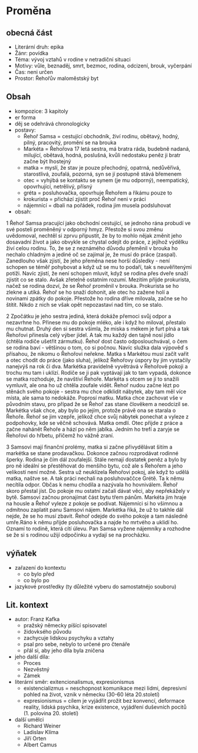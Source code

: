 # Proměna

## obecná část

- Literární druh: epika
- Žánr: povídka
- Téma: vývoj vztahů v rodine v netradiční situaci
- Motivy: vůle, beznaděj, smrt, bezmoc, rodina, odcizení, brouk, vyčerpání
- Čas: neni určen
- Prostor: Řehořův maloměstský byt

## Obsah

- kompozice: 3 kapitoly
- er forma
- děj se odehrává chronologicky
- postavy:
  - Řehoř Samsa = cestující obchodník, živí rodinu, obětavý, hodný, pilný, pracovitý, promění se na brouka
  - Markéta = Řehořova 17 letá sestra, má bratra ráda, budebně nadaná, milující, obětavá, hodná, poslušná, kvůli nedostaku peněz ji bratr začne být lhostejný
  - matka = myslí, že stav je pouze přechodný, opatrná, nedůvěřivá, starostlivá, zoufalá, pozorná, syn se jí postupně stává břemenem
  - otec = vyhýbá se kontaktu se synem (je mu odporný), neempatický, opovrhující, netrělivý, přísný
  - gréta = posluhovačka, opovrhuje Řehořem a říkámu pouze to
  - krokurista = přichází zjistit proč Řehoř neni v práci
  - nájemnící = dbali na pořádek, rodina jim musela podsluhovat 
- obsah:

1 Řehoř Samsa pracující jako obchodní cestující, se jednoho rána probudí ve své posteli proměněný v odporný hmyz. Přestože si svou změnu uvědomoval, nechtěl si zprvu připustit, že by to mohlo nějak změnit jeho dosavadní život a jako obvykle se chystal odejít do práce, z jejíhož výdělku živí celou rodinu. To, že se z neznámého důvodu přeměnil v brouka ho nechalo chladným a jediné oč se zajímal je, že musí do práce (zaspal). Zanedlouho však zjistí, že jeho přeměna nese horší důsledky - není schopen se téměř pohybovat a když už se mu to podaří, tak s neuvěřitenými potíži. Navíc zjistí, že není schopen mluvit, když se rodina přes dveře snaží zjistit co se stalo. Avšak zřetelně ostatním rozumí.
Mezitím přijde prokurista, načež se rodina dozví, že se Řehoř proměnil v brouka. Prokurista se ho zlekne a utíká. Řehoř se ho snaží dohonit, ale otec ho zažene holí a novinami zpátky do pokoje. Přestože ho rodina dříve milovala, začne se ho štítit. Nikdo z nich se však opět nepozastaví nad tím, co se stalo.

2 Zpočátku je jeho sestra jediná, která dokáže přemoci svůj odpor a nezavrhne ho. Přinese mu do pokoje mléko, ale i když ho miloval, přestalo mu chutnat. Druhý den si sestra všimla, že miska s mékem je furt plná a tak Řehořovi přinesla celý výber jídel. A tak mu každý den tajně nosí jídlo (chtěla rodiče ušetřit zármutku). 
Řehoř dost často odposlouchvával, o čem se rodina baví - většinou o tom, co si počnou. Navíc služka dala výpověď s přísahou, že nikomu o Řehořovi neřekne. Matka s Markétou musí začít vařit a otec chodit do práce (jako sluha), jelikož Řehořovy úspory by jim vystačily nanejvýš na rok či dva. Markétka pravidelně vyvětrává v Řehořově pokoji a trochu mu tam i uklízí. Rodiče se ji pak vyptávají jak to tam vypadá, dokonce se matka rozhoduje, že navštíví Řehoře. Markéta s otcem se jí to snažili vymluvit, ale ona ho už chtěla zoufale vidět.
Řehoř nudou začne lézt po stěnách svého pokoje - sestra mu chce odklidit nábytek, aby tam měl více místa, ale sama to nedokáže. Poprosí matku. Matka chce zachovat vše v původním stavu, pro případ že se Řehoř zas stane člověkem a neodcizil se. Markétka však chce, aby bylo po jejím, protože právě ona se starala o Řehoře. Řehoř se jim vzepře, jelikož chce svůj nábytek ponechat a vyleze z podpohovky, kde se věčně schovává. Matka omdlí. Otec přijde z práce a začne nahánět Řehoře a hází po něm jablka. Jedním ho trefí a zaryje se Řehořovi do hřbetu, přičemž ho vážně zraní.

3 Samsovi mají finanční prolémy, matka si začne přivydělávat šitím a markétka se stane prodavačkou. Dokonce začnou rozprodávat rodinné šperky. Rodina je čím dál zoufalejší. Stále nemají dostatek peněz a bylo by pro ně ideální se přestěhovat do menšího bytu, což ale s Řehořem a jeho velikostí není možné. Sestra už neuklízela Řehořovi pokoj, ale když to udělá matka, naštve se. A tak práci nechali na posluhovaččce Grétě. Ta k němu necítila odpor. Občas k nemu chodila a nazývala ho hovniválem. Řehoř skoro přestal jíst. Do pokoje mu ostatní začali  dávat věci, aby nepřekážely v bytě.
Samsovi začnou pronajímat část bytu třem pánům. Markéta jim hraje na housle a Řehoř vyleze z pokoje se podívat. Nájemníci si ho všimnou a odmítnou zaplatit panu Samsovi nájem. Markétka říká, že už to takhle dál nejde, že se ho musí zbavit. Řehoř odejde do svého pokoje a tam následně umře.Ráno k němu přijde posluhovačka a najde ho mrtvého a uklidí ho. Oznamí to rodině, která cítí úlevu. Pan Samsa vyžene nájemníky a rozhodne se že si s rodinou užijí odpočinku a vydají se na procházku. 

## výňatek

- zařazení do kontextu
  - co bylo před
  - co bylo po
- jazykové prostředky (ty důležité vyberu do samostatnéjo souboru)

## Lit. kontext

- autor: Franz Kafka
  - pražský německy píšící spisovatel
  - židovksého původu
  - zachycuje lidskou psychyku a vztahy
  - psal pro sebe, nebylo to určené pro čtenáře
  - přál si, aby jeho díla byla zničena
- jeho další díla:
  - Proces
  - Nezvěstný
  - Zámek
- literární směr: exitencionalismus, expresionismus
  - existencializmus = neschopnost komunikace mezi lidmi, depresivní pohled na život, vznik v německu (30-60 léta 20.století)
  - expresionismus = cílem je vyjádřit prožit bez konvencí, deformace reality, lidská psychika, krize existence, vyjádření duševních pocitů (1. polovina 20. století)
- další umělci
  - Richard Weiner
  - Ladislav Klíma
  - Jiří Orten
  - Albert Camus

